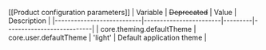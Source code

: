 [[Product configuration parameters]]
| Variable                  | ~~Deprecated~~         | Value   | Description               |
|---------------------------|------------------------|---------|---------------------------|
| core.theming.defaultTheme | core.user.defaultTheme | 'light' | Default application theme |